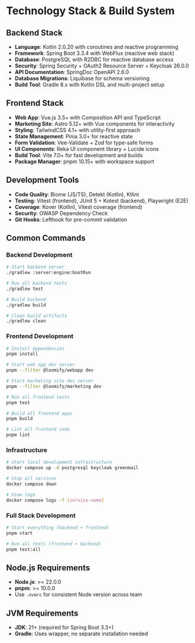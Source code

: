 # Technology Stack & Build System

## Backend Stack

- **Language**: Kotlin 2.0.20 with coroutines and reactive programming
- **Framework**: Spring Boot 3.3.4 with WebFlux (reactive web stack)
- **Database**: PostgreSQL with R2DBC for reactive database access
- **Security**: Spring Security + OAuth2 Resource Server + Keycloak 26.0.0
- **API Documentation**: SpringDoc OpenAPI 2.6.0
- **Database Migrations**: Liquibase for schema versioning
- **Build Tool**: Gradle 8.x with Kotlin DSL and multi-project setup

## Frontend Stack

- **Web App**: Vue.js 3.5+ with Composition API and TypeScript
- **Marketing Site**: Astro 5.12+ with Vue components for interactivity
- **Styling**: TailwindCSS 4.1+ with utility-first approach
- **State Management**: Pinia 3.0+ for reactive state
- **Form Validation**: Vee-Validate + Zod for type-safe forms
- **UI Components**: Reka UI component library + Lucide icons
- **Build Tool**: Vite 7.0+ for fast development and builds
- **Package Manager**: pnpm 10.15+ with workspace support

## Development Tools

- **Code Quality**: Biome (JS/TS), Detekt (Kotlin), Ktlint
- **Testing**: Vitest (frontend), JUnit 5 + Kotest (backend), Playwright (E2E)
- **Coverage**: Kover (Kotlin), Vitest coverage (frontend)
- **Security**: OWASP Dependency Check
- **Git Hooks**: Lefthook for pre-commit validation

## Common Commands

### Backend Development

```bash
# Start backend server
./gradlew :server:engine:bootRun

# Run all backend tests
./gradlew test

# Build backend
./gradlew build

# Clean build artifacts
./gradlew clean
```

### Frontend Development

```bash
# Install dependencies
pnpm install

# Start web app dev server
pnpm --filter @loomify/webapp dev

# Start marketing site dev server
pnpm --filter @loomify/marketing dev

# Run all frontend tests
pnpm test

# Build all frontend apps
pnpm build

# Lint all frontend code
pnpm lint
```

### Infrastructure

```bash
# Start local development infrastructure
docker compose up -d postgresql keycloak greenmail

# Stop all services
docker compose down

# View logs
docker compose logs -f [service-name]
```

### Full Stack Development

```bash
# Start everything (backend + frontend)
pnpm start

# Run all tests (frontend + backend)
pnpm test:all
```

## Node.js Requirements

- **Node.js**: >= 22.0.0
- **pnpm**: >= 10.0.0
- Use `.nvmrc` for consistent Node version across team

## JVM Requirements

- **JDK**: 21+ (required for Spring Boot 3.3+)
- **Gradle**: Uses wrapper, no separate installation needed
